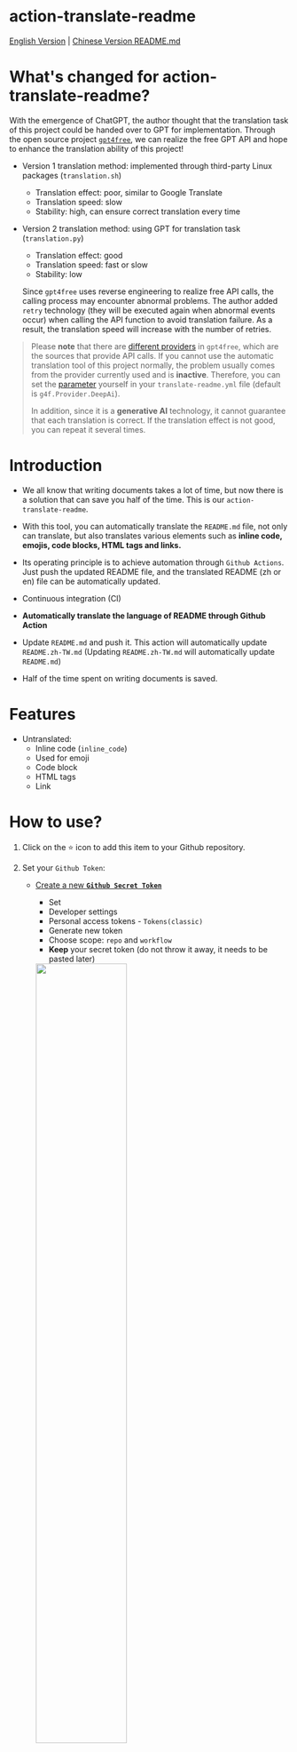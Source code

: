 # action-translate-readme

[English Version](README.md) | [Chinese Version README.md](README.zh-TW.md)

# What's changed for action-translate-readme?

With the emergence of ChatGPT, the author thought that the translation task of this project could be handed over to GPT for implementation. Through the open source project [`gpt4free`](https://github.com/xtekky/gpt4free), we can realize the free GPT API and hope to enhance the translation ability of this project!

* Version 1 translation method: implemented through third-party Linux packages (`translation.sh`)
  * Translation effect: poor, similar to Google Translate
  * Translation speed: slow
  * Stability: high, can ensure correct translation every time

* Version 2 translation method: using GPT for translation task (`translation.py`)
  * Translation effect: good
  * Translation speed: fast or slow
  * Stability: low

  Since `gpt4free` uses reverse engineering to realize free API calls, the calling process may encounter abnormal problems. The author added `retry` technology (they will be executed again when abnormal events occur) when calling the API function to avoid translation failure. As a result, the translation speed will increase with the number of retries.

> Please **note** that there are [different providers](https://github.com/xtekky/gpt4free#models) in `gpt4free`, which are the sources that provide API calls. If you cannot use the automatic translation tool of this project normally, the problem usually comes from the provider currently used and is **inactive**. Therefore, you can set the [parameter](.github\workflows\translate-readme.yml) yourself in your `translate-readme.yml` file (default is `g4f.Provider.DeepAi`).
>
> In addition, since it is a **generative AI** technology, it cannot guarantee that each translation is correct. If the translation effect is not good, you can repeat it several times.


# Introduction

* We all know that writing documents takes a lot of time, but now there is a solution that can save you half of the time. This is our `action-translate-readme`.

* With this tool, you can automatically translate the `README.md` file, not only can translate, but also translates various elements such as **inline code, emojis, code blocks, HTML tags and links.**

* Its operating principle is to achieve automation through `Github Actions`. Just push the updated README file, and the translated README (zh or en) file can be automatically updated.

* Continuous integration (CI)

* **Automatically translate the language of README through Github Action**

* Update `README.md` and push it. This action will automatically update `README.zh-TW.md`
  (Updating `README.zh-TW.md` will automatically update `README.md`)

* Half of the time spent on writing documents is saved.

# Features

* Untranslated:
  * Inline code (`inline_code`)
  * Used for emoji
  * Code block
  * HTML tags
  * Link

# How to use?

1. Click on the :star: icon to add this item to your Github repository.

2. Set your `Github Token`:
    * [Create a new **`Github Secret Token`**](https://github.com/settings/tokens/new)
        * Set
        * Developer settings
        * Personal access tokens - `Tokens(classic)`
        * Generate new token
        * Choose scope: `repo` and `workflow`
        * **Keep** your secret token (do not throw it away, it needs to be pasted later)
     
        <img src="https://github.com/Lin-jun-xiang/action-translate-readme/assets/63782903/b7487b49-817c-4925-b94a-bdb7b025a0c2" width=" 60%" />
        
    * Create a new **`repository secret`**
        * In your repository - `settings`
        * `Securits and variables`
        * `Actions`
        * `New repository secret`
        * Fill in the tag and name it (eg: `Action_Bot`) in `token`

        <img src="https://github.com/Lin-jun-xiang/action-translate-readme/assets/63782903/27dc7bcd-633f-431e-98e8-387b97ecd47c" width=" 60%" />
            
3. Create the README language you want: `README.md`, `READM.zh-TW.md`,...

4. Create your action example in directory `.github/workflows/your_action.yml`.

    ```
    # .github/workflows/translate.yml
    name: Translate Readme

    on:
        push:
            branches: ['**']

    jobs:
        translate:
            runs-on: ubuntu-latest
            steps:
                - name: Checkout
                  uses: actions/checkout@v3
                  with:
                    fetch-depth: 3

                - name: Auto Translate
                  uses: Lin-jun-xiang/action-translate-readme@v2 # Based on the tag       
                  with:
                    token: ${{ secrets.Action_Bot }} # Based on step2 name
                    g4f_provider: g4f.Provider.DeepAi # You can change this provider
    ```

5. Now you can update the `README.md`, and a translated version will be generated automatically!

---

# Demo

![](./img/auto-translation.gif)

---

# Results of Test Document

* View [test document](https://github.com/Lin-jun-xiang/vscode-extensions-best/tree/main)
* Update the test document using our tool

<a href="#top">Back to top</a>